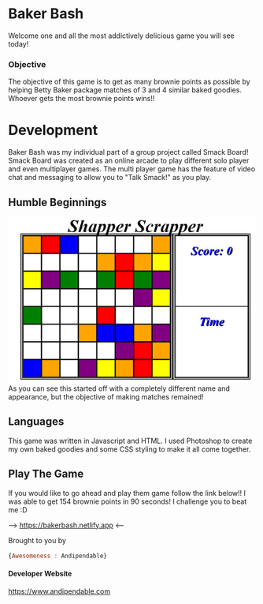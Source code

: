 # Baker Bash 

Welcome one and all the most addictively delicious game you will see today! 

### Objective

The objective of this game is to get as many brownie points as possible by helping Betty Baker package matches of 3 and 4 similar baked goodies.
Whoever gets the most brownie points wins!!

# Development

Baker Bash was my individual part of a group project called Smack Board!
Smack Board was created as an online arcade to play different solo player and even multiplayer games. 
The multi player game has the feature of video chat and messaging to allow you to "Talk Smack!" as you play.

## Humble Beginnings
![Image of Scrapper](/images/scrapper.jpg)
As you can see this started off with a completely different name and appearance, but the objective of making matches remained!

## Languages
This game was written in Javascript and HTML. I used Photoshop to create my own baked goodies and some CSS styling to make it all come together.

## Play The Game

If you would like to go ahead and play them game follow the link below!!
I was able to get 154 brownie points in 90 seconds! I challenge you to beat me :D

--> https://bakerbash.netlify.app <--


Brought to you by
```javascript
{Awesomeness : Andipendable}
```

#### Developer Website

https://www.andipendable.com